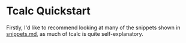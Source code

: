 # Tcalc Quickstart

Firstly, I'd like to recommend looking at many of the snippets shown in
[snippets.md](/doc/snippets.md), as much of tcalc is quite self-explanatory.